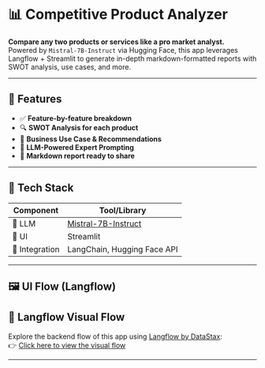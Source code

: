 # 📊 Competitive Product Analyzer

**Compare any two products or services like a pro market analyst.**  
Powered by `Mistral-7B-Instruct` via Hugging Face, this app leverages Langflow + Streamlit to generate in-depth markdown-formatted reports with SWOT analysis, use cases, and more.

---

## 🔧 Features

- ✅ **Feature-by-feature breakdown**
- 🔍 **SWOT Analysis for each product**
- 💼 **Business Use Case & Recommendations**
- 🧠 **LLM-Powered Expert Prompting**
- 📄 **Markdown report ready to share**

---

## 🧠 Tech Stack

| Component        | Tool/Library                            |
|------------------|------------------------------------------|
| 🤖 LLM            | [Mistral-7B-Instruct](https://huggingface.co/mistralai/Mistral-7B-Instruct-v0.1) |
| 🎨 UI             | Streamlit                               |
| 🧩 Integration    | LangChain, Hugging Face API             |

---

## 🖼️ UI Flow (Langflow)

## 🧠 Langflow Visual Flow

Explore the backend flow of this app using [Langflow by DataStax](https://astra.datastax.com/langflow):  
👉 [Click here to view the visual flow](https://astra.datastax.com/langflow/dce800be-521a-4b92-827b-c0f1927ac0b4/flow/ba55769e-aa9d-44b8-8968-398a25fd3ed9)

---

